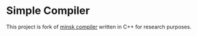 # Simple Compiler

This project is fork of [minsk compiler](https://github.com/terrajobst/minsk) written in C++ for research purposes.
